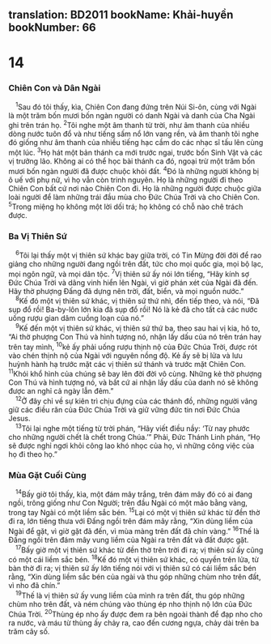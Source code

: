 translation: BD2011
bookName: Khải-huyền 
bookNumber: 66
-------

<div class="title"><h1>14</h1><h3>Chiên Con và Dân Ngài</h3></div>
<span class="verse kh_14_1"> <sup>1</sup>Sau đó tôi thấy, kìa, Chiên Con đang đứng trên Núi Si-ôn, cùng với Ngài là một trăm bốn mươi bốn ngàn người có danh Ngài và danh của Cha Ngài ghi trên trán họ. </span>
<span class="verse kh_14_2"><sup>2</sup>Tôi nghe một âm thanh từ trời, như âm thanh của nhiều dòng nước tuôn đổ và như tiếng sấm nổ lớn vang rền, và âm thanh tôi nghe đó giống như âm thanh của nhiều tiếng hạc cầm do các nhạc sĩ tấu lên cùng một lúc. </span>
<span class="verse kh_14_3"><sup>3</sup>Họ hát một bản thánh ca mới trước ngai, trước bốn Sinh Vật và các vị trưởng lão. Không ai có thể học bài thánh ca đó, ngoại trừ một trăm bốn mươi bốn ngàn người đã được chuộc khỏi đất. </span>
<span class="verse kh_14_4"><sup>4</sup>Ðó là những người không bị ô uế với phụ nữ, vì họ vẫn còn trinh nguyên. Họ là những người đi theo Chiên Con bất cứ nơi nào Chiên Con đi. Họ là những người được chuộc giữa loài người để làm những trái đầu mùa cho Ðức Chúa Trời và cho Chiên Con. </span>
<span class="verse kh_14_5"><sup>5</sup>Trong miệng họ không một lời dối trá; họ không có chỗ nào chê trách được.<br/></span>
<div class="title"><h3>Ba Vị Thiên Sứ</h3></div>
<span class="verse kh_14_6"> <sup>6</sup>Tôi lại thấy một vị thiên sứ khác bay giữa trời, có Tin Mừng đời đời để rao giảng cho những người đang ngồi trên đất, tức cho mọi quốc gia, mọi bộ lạc, mọi ngôn ngữ, và mọi dân tộc. </span>
<span class="verse kh_14_7"><sup>7</sup>Vị thiên sứ ấy nói lớn tiếng, “Hãy kính sợ Ðức Chúa Trời và dâng vinh hiển lên Ngài, vì giờ phán xét của Ngài đã đến. Hãy thờ phượng Ðấng đã dựng nên trời, đất, biển, và mọi nguồn nước.”<br/></span>
<span class="verse kh_14_8"> <sup>8</sup>Kế đó một vị thiên sứ khác, vị thiên sứ thứ nhì, đến tiếp theo, và nói, “Ðã sụp đổ rồi! Ba-by-lôn lớn kia đã sụp đổ rồi! Nó là kẻ đã cho tất cả các nước uống rượu gian dâm cuồng loạn của nó.”<br/></span>
<span class="verse kh_14_9"> <sup>9</sup>Kế đến một vị thiên sứ khác, vị thiên sứ thứ ba, theo sau hai vị kia, hô to, “Ai thờ phượng Con Thú và hình tượng nó, nhận lấy dấu của nó trên trán hay trên tay mình, </span>
<span class="verse kh_14_10"><sup>10</sup>kẻ ấy phải uống rượu thịnh nộ của Ðức Chúa Trời, được rót vào chén thịnh nộ của Ngài với nguyên nồng độ. Kẻ ấy sẽ bị lửa và lưu huỳnh hành hạ trước mặt các vị thiên sứ thánh và trước mặt Chiên Con. </span>
<span class="verse kh_14_11"><sup>11</sup>Khói khổ hình của chúng sẽ bay lên đời đời vô cùng. Những kẻ thờ phượng Con Thú và hình tượng nó, và bất cứ ai nhận lấy dấu của danh nó sẽ không được an nghỉ cả ngày lẫn đêm.”<br/></span>
<span class="verse kh_14_12"> <sup>12</sup>Ở đây chỉ về sự kiên trì chịu đựng của các thánh đồ, những người vâng giữ các điều răn của Ðức Chúa Trời và giữ vững đức tin nơi Ðức Chúa Jesus.<br/></span>
<span class="verse kh_14_13"> <sup>13</sup>Tôi lại nghe một tiếng từ trời phán, “Hãy viết điều nầy: ‘Từ nay phước cho những người chết là chết trong Chúa.’” Phải, Ðức Thánh Linh phán, “Họ sẽ được nghỉ ngơi khỏi công lao khó nhọc của họ, vì những công việc của họ đi theo họ.”<br/></span>
<div class="title"><h3>Mùa Gặt Cuối Cùng</h3></div>
<span class="verse kh_14_14"> <sup>14</sup>Bấy giờ tôi thấy, kìa, một đám mây trắng, trên đám mây đó có ai đang ngồi, trông giống như Con Người; trên đầu Ngài có một mão bằng vàng, trong tay Ngài có một liềm sắc bén. </span>
<span class="verse kh_14_15"><sup>15</sup>Lại có một vị thiên sứ khác từ đền thờ đi ra, lớn tiếng thưa với Ðấng ngồi trên đám mây rằng, “Xin dùng liềm của Ngài để gặt, vì giờ gặt đã đến, vì mùa màng trên đất đã chín vàng.” </span>
<span class="verse kh_14_16"><sup>16</sup>Thế là Ðấng ngồi trên đám mây vung liềm của Ngài ra trên đất và đất được gặt.<br/></span>
<span class="verse kh_14_17"> <sup>17</sup>Bấy giờ một vị thiên sứ khác từ đền thờ trên trời đi ra; vị thiên sứ ấy cũng có một cái liềm sắc bén. </span>
<span class="verse kh_14_18"><sup>18</sup>Kế đó một vị thiên sứ khác, có quyền trên lửa, từ bàn thờ đi ra; vị thiên sứ ấy lớn tiếng nói với vị thiên sứ có cái liềm sắc bén rằng, “Xin dùng liềm sắc bén của ngài và thu góp những chùm nho trên đất, vì nho đã chín.”<br/></span>
<span class="verse kh_14_19"> <sup>19</sup>Thế là vị thiên sứ ấy vung liềm của mình ra trên đất, thu góp những chùm nho trên đất, và ném chúng vào thùng ép nho thịnh nộ lớn của Ðức Chúa Trời. </span>
<span class="verse kh_14_20"><sup>20</sup>Thùng ép nho ấy được đem ra bên ngoài thành để đạp nho cho ra nước, và máu từ thùng ấy chảy ra, cao đến cương ngựa, chảy dài trên ba trăm cây số. <br/></span>
